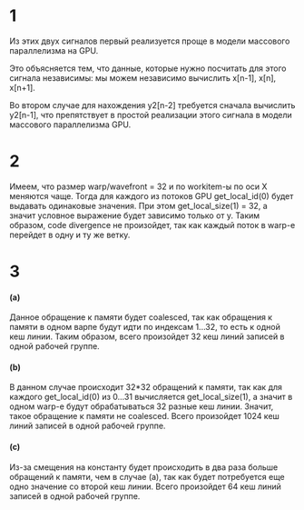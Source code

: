 # 1
Из этих двух сигналов первый реализуется проще в модели массового параллелизма на GPU.

Это объясняется тем, что данные, которые нужно посчитать для этого сигнала независимы: мы можем независимо вычислить x[n-1], x[n], x[n+1].

Во втором случае для нахождения y2[n-2] требуется сначала вычислить y2[n-1], что препятствует в простой реализации этого сигнала в модели массового параллелизма GPU.


# 2
Имеем, что размер warp/wavefront = 32 и по workitem-ы по оси X меняются чаще. Тогда для каждого из потоков GPU get_local_id(0) будет выдавать одинаковые значения. При этом get_local_size(1) = 32, а значит условное выражение будет зависимо только от y. Таким образом, code divergence не произойдет, так как каждый поток в warp-е перейдет в одну и ту же ветку.


# 3
#### (a)
Данное обращение к памяти будет coalesced, так как обращения к памяти в одном варпе будут идти по индексам 1...32, то есть к одной кеш линии. Таким образом, всего произойдет 32 кеш линий записей в одной рабочей группе.

#### (b)

В данном случае происходит 32*32 обращений к памяти,  так как для каждого get_local_id(0) из 0...31 вычисляется get_local_size(1), а значит в одном warp-е будут обрабатываться 32 разные кеш линии. Значит, такое обращение к памяти не coalesced. Всего произойдет 1024 кеш линий записей в одной рабочей группе.

#### (c)
Из-за смещения на константу будет происходить в два раза больше обращений к памяти, чем в случае (a), так как будет потребуется еще одно значение со второй кеш линии. Всего произойдет 64 кеш линий записей в одной рабочей группе.